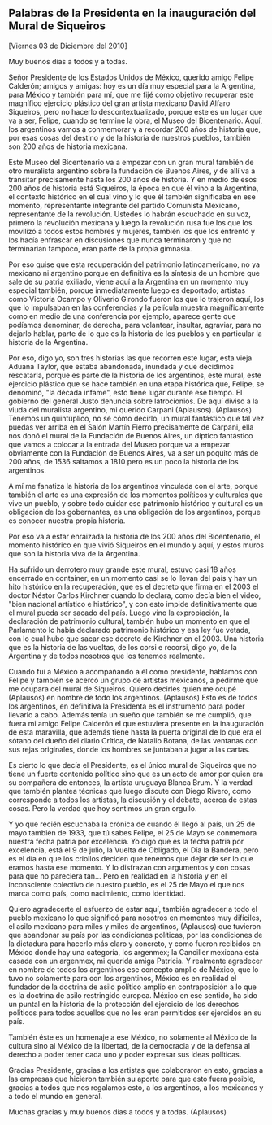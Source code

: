 Palabras de la Presidenta en la inauguración del Mural de Siqueiros
-------------------------------------------------------------------

[Viernes 03 de Diciembre del 2010]

Muy buenos días a todos y a todas.

Señor Presidente de los Estados Unidos de México, querido amigo Felipe
Calderón; amigos y amigas: hoy es un día muy especial para la Argentina,
para México y también para mí, que me fijé como objetivo recuperar este
magnífico ejercicio plástico del gran artista mexicano David Alfaro
Siqueiros, pero no hacerlo descontextualizado, porque este es un lugar
que va a ser, Felipe, cuando se termine la obra, el Museo del
Bicentenario. Aquí, los argentinos vamos a conmemorar y a recordar 200
años de historia que, por esas cosas del destino y de la historia de
nuestros pueblos, también son 200 años de historia mexicana.

Este Museo del Bicentenario va a empezar con un gran mural también de
otro muralista argentino sobre la fundación de Buenos Aires, y de allí
va a transitar precisamente hasta los 200 años de historia. Y en medio
de esos 200 años de historia está Siqueiros, la época en que él vino a
la Argentina, el contexto histórico en el cual vino y lo que él también
significaba en ese momento, representante integrante del partido
Comunista Mexicano, representante de la revolución. Ustedes lo habrán
escuchado en su voz, primero la revolución mexicana y luego la
revolución rusa fue los que los movilizó a todos estos hombres y
mujeres, también los que los enfrentó y los hacía enfrascar en
discusiones que nunca terminaron y que no terminarían tampoco, eran
parte de la propia gimnasia.

Por eso quise que esta recuperación del patrimonio latinoamericano, no
ya mexicano ni argentino porque en definitiva es la síntesis de un
hombre que sale de su patria exiliado, viene aquí a la Argentina en un
momento muy especial también, porque inmediatamente luego es deportado;
artistas como Victoria Ocampo y Oliverio Girondo fueron los que lo
trajeron aquí, los que lo impulsaban en las conferencias y la película
muestra magníficamente como en medio de una conferencia por ejemplo,
aparece gente que podíamos denominar, de derecha, para volantear,
insultar, agraviar, para no dejarlo hablar, parte de lo que es la
historia de los pueblos y en particular la historia de la Argentina.

Por eso, digo yo, son tres historias las que recorren este lugar, esta
vieja Aduana Taylor, que estaba abandonada, inundada y que decidimos
rescatarla, porque es parte de la historia de los argentinos, este
mural, este ejercicio plástico que se hace también en una etapa
histórica que, Felipe, se denominó, "la década infame", esto tiene lugar
durante ese tiempo. El gobierno del general Justo denuncia sobre
latrocionios. De aquí diviso a la viuda del muralista argentino, mi
querido Carpani (Aplausos). (Aplausos) Tenemos un quintúplico, no sé
cómo decirlo, un mural fantástico que tal vez puedas ver arriba en el
Salón Martín Fierro precisamente de Carpani, ella nos donó el mural de
la Fundación de Buenos Aires, un díptico fantástico que vamos a colocar
a la entrada del Museo porque va a empezar obviamente con la Fundación
de Buenos Aires, va a ser un poquito más de 200 años, de 1536 saltamos a
1810 pero es un poco la historia de los argentinos.

A mí me fanatiza la historia de los argentinos vinculada con el arte,
porque también el arte es una expresión de los momentos políticos y
culturales que vive un pueblo, y sobre todo cuidar ese patrimonio
histórico y cultural es un obligación de los gobernantes, es una
obligación de los argentinos, porque es conocer nuestra propia historia.

Por eso va a estar enraizada la historia de los 200 años del
Bicentenario, el momento histórico en que vivió Siqueiros en el mundo y
aquí, y estos muros que son la historia viva de la Argentina.

Ha sufrido un derrotero muy grande este mural, estuvo casi 18 años
encerrado en container, en un momento casi se lo llevan del país y hay
un hito histórico en la recuperación, que es el decreto que firma en el
2003 el doctor Néstor Carlos Kirchner cuando lo declara, como decía bien
el video, "bien nacional artístico e histórico", y con esto impide
definitivamente que el mural pueda ser sacado del país. Luego vino la
expropiación, la declaración de patrimonio cultural, también hubo un
momento en que el Parlamento lo había declarado patrimonio histórico y
esa ley fue vetada, con lo cual hubo que sacar ese decreto de Kirchner
en el 2003. Una historia que es la historia de las vueltas, de los corsi
e recorsi, digo yo, de la Argentina y de todos nosotros que los tenemos
realmente.

Cuando fui a México a acompañando a él como presidente, hablamos con
Felipe y también se acercó un grupo de artistas mexicanos, a pedirme que
me ocupara del mural de Siqueiros. Quiero decirles quien me ocupé
(Aplausos) en nombre de todo los argentinos. (Aplausos) Esto es de todos
los argentinos, en definitiva la Presidenta es el instrumento para poder
llevarlo a cabo. Además tenía un sueño que también se me cumplió, que
fuera mi amigo Felipe Calderón el que estuviera presente en la
inauguración de esta maravilla, que además tiene hasta la puerta
original de lo que era el sótano del dueño del diario Crítica, de
Natalio Botana, de las ventanas con sus rejas originales, donde los
hombres se juntaban a jugar a las cartas.

Es cierto lo que decía el Presidente, es el único mural de Siqueiros que
no tiene un fuerte contenido político sino que es un acto de amor por
quien era su compañera de entonces, la artista uruguaya Blanca Brum. Y
la verdad que también plantea técnicas que luego discute con Diego
Rivero, como corresponde a todos los artistas, la discusión y el debate,
acerca de estas cosas. Pero la verdad que hoy sentimos un gran orgullo.

Y yo que recién escuchaba la crónica de cuando él llegó al país, un 25
de mayo también de 1933, que tú sabes Felipe, el 25 de Mayo se conmemora
nuestra fecha patria por excelencia. Yo digo que es la fecha patria por
excelencia, está el 9 de julio, la Vuelta de Obligado, el Día la
Bandera, pero es el día en que los criollos deciden que tenemos que
dejar de ser lo que éramos hasta ese momento. Y lo disfrazan con
argumentos y con cosas para que no pareciera tan... Pero en realidad en
la historia y en el inconsciente colectivo de nuestro pueblo, es el 25
de Mayo el que nos marca como país, como nacimiento, como identidad.

Quiero agradecerte el esfuerzo de estar aquí, también agradecer a todo
el pueblo mexicano lo que significó para nosotros en momentos muy
difíciles, el asilo mexicano para miles y miles de argentinos,
(Aplausos) que tuvieron que abandonar su país por las condiciones
políticas, por las condiciones de la dictadura para hacerlo más claro y
concreto, y como fueron recibidos en México donde hay una categoría, los
argenmex; la Canciller mexicana está casada con un argenmex, mi querida
amiga Patricia. Y realmente agradecer en nombre de todos los argentinos
ese concepto amplio de México, que lo tuvo no solamente para con los
argentinos, México es en realidad el fundador de la doctrina de asilo
político amplio en contraposición a lo que es la doctrina de asilo
restringido europea. México en ese sentido, ha sido un puntal en la
historia de la protección del ejercicio de los derechos políticos para
todos aquellos que no les eran permitidos ser ejercidos en su país.

También éste es un homenaje a ese México, no solamente al México de la
cultura sino al México de la libertad, de la democracia y de la defensa
al derecho a poder tener cada uno y poder expresar sus ideas políticas.

Gracias Presidente, gracias a los artistas que colaboraron en esto,
gracias a las empresas que hicieron también su aporte para que esto
fuera posible, gracias a todos que nos regalamos esto, a los argentinos,
a los mexicanos y a todo el mundo en general.

Muchas gracias y muy buenos días a todos y a todas. (Aplausos)

 

 
